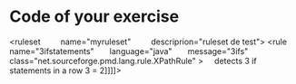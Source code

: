 # Code of your exercise

<ruleset
        name="myruleset"
        descriprion="ruleset de test">
    <rule name="3ifstatements"
          language="java"
          message="3ifs"
          class="net.sourceforge.pmd.lang.rule.XPathRule" >
        <description>
        detects 3 if statements in a row
        </description>
        <priority>3</priority>
        <properties>
            <property name="xpath">
                <value><![CDATA[
                    //IfStatement[descendant::IfStatement[count(descendant::IfStatement) >= 2]]]]>
                </value>
            </property>
        </properties>
    </rule>
</ruleset>
